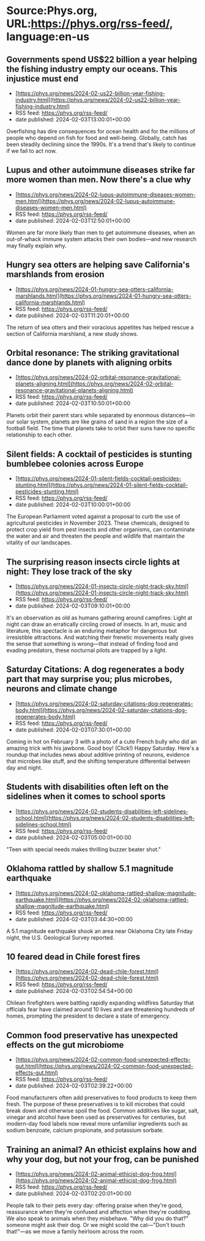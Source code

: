 # Source:Phys.org, URL:https://phys.org/rss-feed/, language:en-us

## Governments spend US$22 billion a year helping the fishing industry empty our oceans. This injustice must end
 - [https://phys.org/news/2024-02-us22-billion-year-fishing-industry.html](https://phys.org/news/2024-02-us22-billion-year-fishing-industry.html)
 - RSS feed: https://phys.org/rss-feed/
 - date published: 2024-02-03T13:00:01+00:00

Overfishing has dire consequences for ocean health and for the millions of people who depend on fish for food and well-being. Globally, catch has been steadily declining since the 1990s. It's a trend that's likely to continue if we fail to act now.

## Lupus and other autoimmune diseases strike far more women than men. Now there's a clue why
 - [https://phys.org/news/2024-02-lupus-autoimmune-diseases-women-men.html](https://phys.org/news/2024-02-lupus-autoimmune-diseases-women-men.html)
 - RSS feed: https://phys.org/rss-feed/
 - date published: 2024-02-03T12:50:01+00:00

Women are far more likely than men to get autoimmune diseases, when an out-of-whack immune system attacks their own bodies—and new research may finally explain why.

## Hungry sea otters are helping save California's marshlands from erosion
 - [https://phys.org/news/2024-01-hungry-sea-otters-california-marshlands.html](https://phys.org/news/2024-01-hungry-sea-otters-california-marshlands.html)
 - RSS feed: https://phys.org/rss-feed/
 - date published: 2024-02-03T11:20:01+00:00

The return of sea otters and their voracious appetites has helped rescue a section of California marshland, a new study shows.

## Orbital resonance: The striking gravitational dance done by planets with aligning orbits
 - [https://phys.org/news/2024-02-orbital-resonance-gravitational-planets-aligning.html](https://phys.org/news/2024-02-orbital-resonance-gravitational-planets-aligning.html)
 - RSS feed: https://phys.org/rss-feed/
 - date published: 2024-02-03T10:50:01+00:00

Planets orbit their parent stars while separated by enormous distances—in our solar system, planets are like grains of sand in a region the size of a football field. The time that planets take to orbit their suns have no specific relationship to each other.

## Silent fields: A cocktail of pesticides is stunting bumblebee colonies across Europe
 - [https://phys.org/news/2024-01-silent-fields-cocktail-pesticides-stunting.html](https://phys.org/news/2024-01-silent-fields-cocktail-pesticides-stunting.html)
 - RSS feed: https://phys.org/rss-feed/
 - date published: 2024-02-03T10:00:01+00:00

The European Parliament voted against a proposal to curb the use of agricultural pesticides in November 2023. These chemicals, designed to protect crop yield from pest insects and other organisms, can contaminate the water and air and threaten the people and wildlife that maintain the vitality of our landscapes.

## The surprising reason insects circle lights at night: They lose track of the sky
 - [https://phys.org/news/2024-01-insects-circle-night-track-sky.html](https://phys.org/news/2024-01-insects-circle-night-track-sky.html)
 - RSS feed: https://phys.org/rss-feed/
 - date published: 2024-02-03T09:10:01+00:00

It's an observation as old as humans gathering around campfires: Light at night can draw an erratically circling crowd of insects. In art, music and literature, this spectacle is an enduring metaphor for dangerous but irresistible attractions. And watching their frenetic movements really gives the sense that something is wrong—that instead of finding food and evading predators, these nocturnal pilots are trapped by a light.

## Saturday Citations: A dog regenerates a body part that may surprise you; plus microbes, neurons and climate change
 - [https://phys.org/news/2024-02-saturday-citations-dog-regenerates-body.html](https://phys.org/news/2024-02-saturday-citations-dog-regenerates-body.html)
 - RSS feed: https://phys.org/rss-feed/
 - date published: 2024-02-03T07:30:01+00:00

Coming in hot on February 3 with a photo of a cute French bully who did an amazing trick with his jawbone. Good boy! (Click!) Happy Saturday. Here's a roundup that includes news about additive printing of neurons, evidence that microbes like stuff, and the shifting temperature differential between day and night.

## Students with disabilities often left on the sidelines when it comes to school sports
 - [https://phys.org/news/2024-02-students-disabilities-left-sidelines-school.html](https://phys.org/news/2024-02-students-disabilities-left-sidelines-school.html)
 - RSS feed: https://phys.org/rss-feed/
 - date published: 2024-02-03T05:00:01+00:00

"Teen with special needs makes thrilling buzzer beater shot."

## Oklahoma rattled by shallow 5.1 magnitude earthquake
 - [https://phys.org/news/2024-02-oklahoma-rattled-shallow-magnitude-earthquake.html](https://phys.org/news/2024-02-oklahoma-rattled-shallow-magnitude-earthquake.html)
 - RSS feed: https://phys.org/rss-feed/
 - date published: 2024-02-03T03:44:30+00:00

A 5.1 magnitude earthquake shook an area near Oklahoma City late Friday night, the U.S. Geological Survey reported.

## 10 feared dead in Chile forest fires
 - [https://phys.org/news/2024-02-dead-chile-forest.html](https://phys.org/news/2024-02-dead-chile-forest.html)
 - RSS feed: https://phys.org/rss-feed/
 - date published: 2024-02-03T02:54:54+00:00

Chilean firefighters were battling rapidly expanding wildfires Saturday that officials fear have claimed around 10 lives and are threatening hundreds of homes, prompting the president to declare a state of emergency.

## Common food preservative has unexpected effects on the gut microbiome
 - [https://phys.org/news/2024-02-common-food-unexpected-effects-gut.html](https://phys.org/news/2024-02-common-food-unexpected-effects-gut.html)
 - RSS feed: https://phys.org/rss-feed/
 - date published: 2024-02-03T02:39:22+00:00

Food manufacturers often add preservatives to food products to keep them fresh. The purpose of these preservatives is to kill microbes that could break down and otherwise spoil the food. Common additives like sugar, salt, vinegar and alcohol have been used as preservatives for centuries, but modern-day food labels now reveal more unfamiliar ingredients such as sodium benzoate, calcium propionate, and potassium sorbate.

## Training an animal? An ethicist explains how and why your dog, but not your frog, can be punished
 - [https://phys.org/news/2024-02-animal-ethicist-dog-frog.html](https://phys.org/news/2024-02-animal-ethicist-dog-frog.html)
 - RSS feed: https://phys.org/rss-feed/
 - date published: 2024-02-03T02:20:01+00:00

People talk to their pets every day: offering praise when they're good, reassurance when they're confused and affection when they're cuddling. We also speak to animals when they misbehave. "Why did you do that?" someone might ask their dog. Or we might scold the cat—"Don't touch that!"—as we move a family heirloom across the room.


